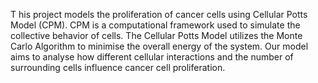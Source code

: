 T his project models the proliferation of cancer cells using Cellular Potts Model (CPM). CPM is a computational framework used to simulate the collective behavior of cells.
The Cellular Potts Model utilizes the Monte Carlo Algorithm to minimise the overall energy of the system. Our model aims to analyse how different cellular interactions and the number of surrounding cells influence cancer cell proliferation.

